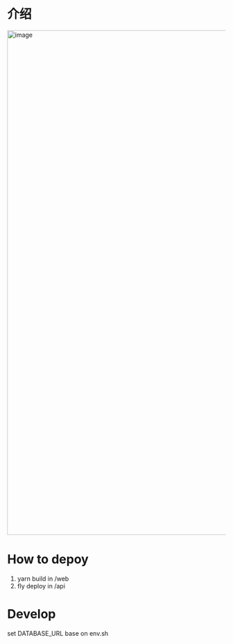 # 介绍

<img width="1161" alt="image" src="https://github.com/swuecho/logbook/assets/666683/e7626318-4a83-480e-9305-366cf61bd60a">


# How to depoy

1. yarn build in /web
2. fly deploy in /api

# Develop

set DATABASE_URL base on env.sh
